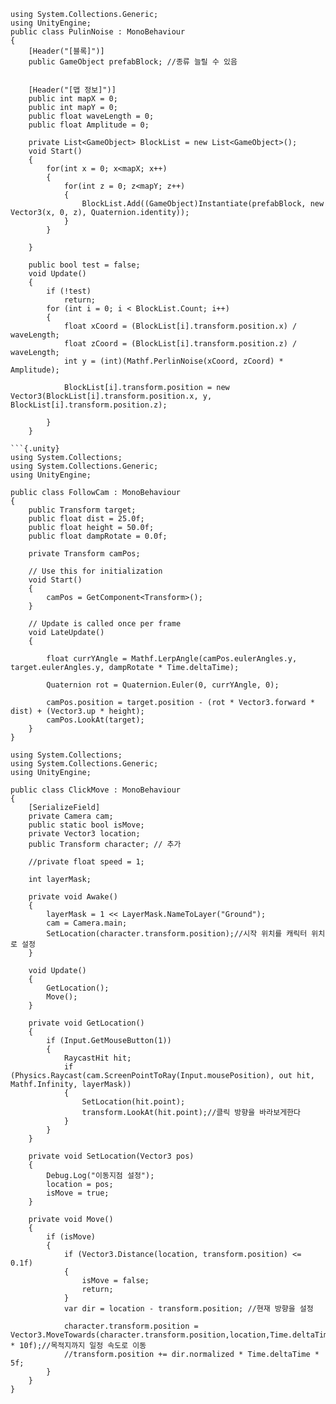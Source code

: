 ``` {.unity} using System.Collections;
using System.Collections.Generic;
using UnityEngine;
public class PulinNoise : MonoBehaviour
{
    [Header("[블록]")]
    public GameObject prefabBlock; //종류 늘릴 수 있음


    [Header("[맵 정보]")]
    public int mapX = 0;
    public int mapY = 0;
    public float waveLength = 0;
    public float Amplitude = 0;

    private List<GameObject> BlockList = new List<GameObject>();
    void Start()
    {
        for(int x = 0; x<mapX; x++)
        {
            for(int z = 0; z<mapY; z++)
            {
                BlockList.Add((GameObject)Instantiate(prefabBlock, new Vector3(x, 0, z), Quaternion.identity));
            }
        }
       
    }

    public bool test = false;
    void Update()
    {
        if (!test)
            return;
        for (int i = 0; i < BlockList.Count; i++)
        {
            float xCoord = (BlockList[i].transform.position.x) / waveLength;
            float zCoord = (BlockList[i].transform.position.z) / waveLength;
            int y = (int)(Mathf.PerlinNoise(xCoord, zCoord) * Amplitude);

            BlockList[i].transform.position = new Vector3(BlockList[i].transform.position.x, y, BlockList[i].transform.position.z);

        }
    }

```{.unity}
using System.Collections;
using System.Collections.Generic;
using UnityEngine;

public class FollowCam : MonoBehaviour
{
    public Transform target;
    public float dist = 25.0f;
    public float height = 50.0f;
    public float dampRotate = 0.0f;

    private Transform camPos;

    // Use this for initialization
    void Start()
    {
        camPos = GetComponent<Transform>();
    }

    // Update is called once per frame
    void LateUpdate()
    {

        float currYAngle = Mathf.LerpAngle(camPos.eulerAngles.y, target.eulerAngles.y, dampRotate * Time.deltaTime);

        Quaternion rot = Quaternion.Euler(0, currYAngle, 0);

        camPos.position = target.position - (rot * Vector3.forward * dist) + (Vector3.up * height);
        camPos.LookAt(target);
    }
}
```


```{.unity}
using System.Collections;
using System.Collections.Generic;
using UnityEngine;

public class ClickMove : MonoBehaviour
{
    [SerializeField]
    private Camera cam;
    public static bool isMove;
    private Vector3 location;
    public Transform character; // 추가

    //private float speed = 1;

    int layerMask;

    private void Awake()
    {
        layerMask = 1 << LayerMask.NameToLayer("Ground");
        cam = Camera.main;
        SetLocation(character.transform.position);//시작 위치를 캐릭터 위치로 설정
    }

    void Update()
    {
        GetLocation();
        Move();
    }

    private void GetLocation()
    {
        if (Input.GetMouseButton(1))
        {
            RaycastHit hit;
            if (Physics.Raycast(cam.ScreenPointToRay(Input.mousePosition), out hit, Mathf.Infinity, layerMask))
            {
                SetLocation(hit.point);
                transform.LookAt(hit.point);//클릭 방향을 바라보게한다
            }
        }
    }

    private void SetLocation(Vector3 pos)
    {
        Debug.Log("이동지점 설정");
        location = pos; 
        isMove = true; 
    }
    
    private void Move()
    {
        if (isMove)
        {
            if (Vector3.Distance(location, transform.position) <= 0.1f)
            { 
                isMove = false;
                return; 
            }
            var dir = location - transform.position; //현재 방향을 설정

            character.transform.position = Vector3.MoveTowards(character.transform.position,location,Time.deltaTime * 10f);//목적지까지 일정 속도로 이동
            //transform.position += dir.normalized * Time.deltaTime * 5f; 
        }
    }
}
```
